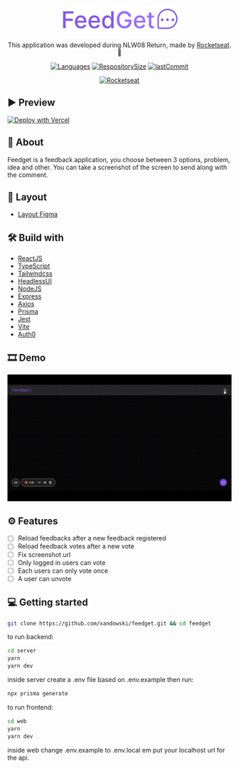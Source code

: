 <div align="center">

<img align="" width="" src="web/src/assets/imgs/logo.svg">

This application was developed during NLW08 Return, made by [Rocketseat](https://rocketseat.com.br/). 🚀

</div>

<div align="center">

[![Languages](https://img.shields.io/github/languages/count/xandowski/feedget?color=blueviolet)]()
[![RespositorySize](https://img.shields.io/github/repo-size/xandowski/feedget?color=blueviolet)]()
[![lastCommit](https://img.shields.io/github/last-commit/xandowski/feedget?color=blueviolet)]()

[![Rocketseat](https://badgen.net/discord/members/Rocketseat?color=8257E5)](https://discord.gg/rocketseat)
</div>

## ▶ Preview

[![Deploy with Vercel](https://vercel.com/button)](https://feedget-xandowski.vercel.app/)

## 📃 About

Feedget is a feedback application, you choose between 3 options, problem, idea and other. You can take a screenshot of the screen to send along with the comment.

## 🎨 Layout

- [Layout Figma](https://www.figma.com/community/file/1102912516166573468)

## 🛠 Build with

- [ReactJS](https://reactjs.org/docs/getting-started.html)
- [TypeScript](https://www.typescriptlang.org/docs/)
- [Tailwindcss](https://tailwindcss.com/)
- [HeadlessUI](https://headlessui.dev/)
- [NodeJS](https://nodejs.org/en/)
- [Express](https://expressjs.com/pt-br/)
- [Axios](https://axios-http.com/ptbr/docs/intro)
- [Prisma](https://www.prisma.io/)
- [Jest](https://jestjs.io/pt-BR/)
- [Vite](https://vitejs.dev/)
- [Auth0](https://auth0.com/docs/)

## 🎞 Demo

<img src="web/src/assets/videos/feedget-presentation.gif">

## ⚙ Features

- [ ] Reload feedbacks after a new feedback registered
- [ ] Reload feedback votes after a new vote
- [ ] Fix screenshot url
- [ ] Only logged in users can vote
- [ ] Each users can only vote once
- [ ] A user can unvote

## 💻 Getting started

```sh
git clone https://github.com/xandowski/feedget.git && cd feedget
```

to run backend:

```sh
cd server
yarn
yarn dev
```

inside server create a .env file based on .env.example
then run:

```sh
npx prisma generate
```

to run frontend:

```sh
cd web
yarn
yarn dev
```

inside web change .env.example to .env.local em put your localhost url for the api.
